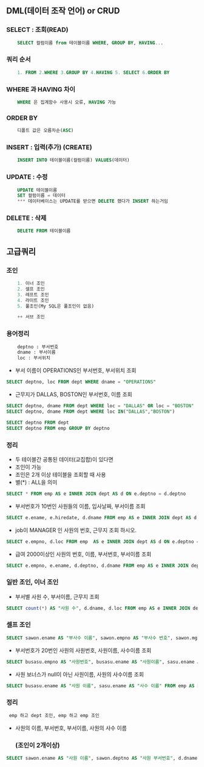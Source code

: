 ## DML(데이터 조작 언어) or CRUD
### SELECT  : 조회(READ)
```sql
	SELECT 컬럼이름 from 테이블이름 WHERE, GROUP BY, HAVING...
```
### 쿼리 순서
```sql
	1. FROM 2.WHERE 3.GROUP BY 4.HAVING 5. SELECT 6.ORDER BY
```
### WHERE  과 HAVING 차이
```sql
	WHERE 은 집계함수 사용시 오류, HAVING 가능
```
### ORDER BY 
```sql
    디폴트 값은 오름차순(ASC)
```
### INSERT : 입력(추가) (CREATE)
```sql
	INSERT INTO 테이블이름(컬럼이름) VALUES(데이터)
```
### UPDATE : 수정
```sql
	UPDATE 테이블이름
	SET 컬럼이름 = 데이터
	*** 데이터베이스는 UPDATE를 받으면 DELETE 했다가 INSERT 하는거임
```
### DELETE : 삭제
```sql
	DELETE FROM 테이블이름
``````
## 고급쿼리
### 조인
```sql
    1. 이너 조인
    2. 셀프 조인
	3. 레프트 조인
	4. 라이트 조인
	5. 풀조인(My SQL은 풀조인이 없음)

    ++ 서브 조인
```
### 용어정리
```sql
    deptno : 부서번호
    dname : 부서이름
    loc : 부서위치
```
- 부서 이름이 OPERATIONS인 부서번호, 부서위치 조회
```sql
SELECT deptno, loc FROM dept WHERE dname = "OPERATIONS"
```
- 근무지가 DALLAS, BOSTON인 부서번호, 이름 조회
```sql
SELECT deptno, dname FROM dept WHERE loc = "DALLAS" OR loc = "BOSTON"
SELECT deptno, dname FROM dept WHERE loc IN("DALLAS","BOSTON")
```
```sql
SELECT deptno FROM dept  
SELECT deptno FROM emp GROUP BY deptno 
```
### 정리
- 두 테이블간 공통된 데이터(교집합)이 있다면 
- 조인이 가능
- 조인은 2개 이상 테이블을 조회할 때 사용
- 별(*) : ALL을 의미
```sql
SELECT * FROM emp AS e INNER JOIN dept AS d ON e.deptno = d.deptno
```
- 부서번호가 10번인 사원들의 이름, 입사날짜, 부서이름 조회
```sql
SELECT e.ename, e.hiredate, d.dname FROM emp AS e INNER JOIN dept AS d ON e.deptno = d.deptno WHERE e.deptno = 10
```
- job이 MANAGER 인 사원의 번호, 근무지 조회 하시오.
```sql
SELECT e.empno, d.loc FROM emp  AS e INNER JOIN dept AS d ON e.deptno = d.deptno WHERE e.job= "MANAGER"
```

- 급여 2000이상인 사원의 번호, 이름, 부서번호, 부서이름 조회
```sql
SELECT e.empno, e.ename, d.deptno, d.dname FROM emp AS e INNER JOIN dept AS d ON e.deptno = d.deptno WHERE e.sal >= 2000
```

### 일반 조인, 이너 조인
- 부서별 사원 수, 부서이름, 근무지 조회
```sql
SELECT count(*) AS "사원 수", d.dname, d.loc FROM emp AS e INNER JOIN dept AS d ON e.deptno = d.deptno GROUP BY e.deptno
```
### 셀프 조인
```sql
SELECT sawon.ename AS "부사수 이름", sawon.empno AS "부사수 번호", sawon.mgr AS "사수 번호(사수의 사원번호)", boss.ename AS "사수 이름", boss.empno AS "사수번호" FROM emp AS sawon INNER JOIN emp AS boss ON sawon.mgr = boss.empno
```

- 부서번호가 20번인 사원의 사원번호, 사원이름, 사수이름 조회
```sql
SELECT busasu.empno AS "사원번호", busasu.ename AS "사원이름", sasu.ename AS "사수 이름" FROM emp AS busasu INNER JOIN emp AS sasu ON busasu.mgr = sasu.empno WHERE busasu.deptno = 20
```

- 사원 보너스가 null이 아닌 사원이름, 사원의 사수이름 조회
```sql
SELECT busasu.ename AS "사원 이름", sasu.ename AS "사수 이름" FROM emp AS busasu INNER JOIN emp AS sasu ON busasu.mgr = sasu.empno WHERE busasu.comm IS NOT NULL 
```

### 정리
```sql
 emp 하고 dept 조인, emp 하고 emp 조인
```
- 사원의 이름, 부서번호, 부서이름, 사원의 사수 이름 
     ### (조인이 2개이상)
```sql
SELECT sawon.ename AS "사원 이름", sawon.deptno AS "사원 부서번호", d.dname AS "사원 부서이름", boss.ename AS "사수 이름" FROM emp AS sawon INNER JOIN dept AS d ON sawon.deptno = d.deptno INNER JOIN emp AS boss ON sawon.mgr = boss.empno
```


